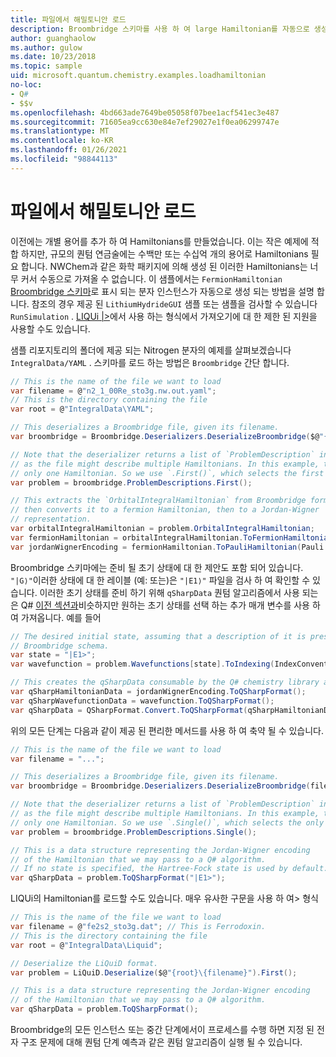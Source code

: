 ```yaml
---
title: 파일에서 해밀토니안 로드
description: Broombridge 스키마를 사용 하 여 large Hamiltonian를 자동으로 생성 하는 방법을 알아봅니다.
author: guanghaolow
ms.author: gulow
ms.date: 10/23/2018
ms.topic: sample
uid: microsoft.quantum.chemistry.examples.loadhamiltonian
no-loc:
- Q#
- $$v
ms.openlocfilehash: 4bd663ade7649be05058f07bee1acf541ec3e487
ms.sourcegitcommit: 71605ea9cc630e84e7ef29027e1f0ea06299747e
ms.translationtype: MT
ms.contentlocale: ko-KR
ms.lasthandoff: 01/26/2021
ms.locfileid: "98844113"
---
```

# <a name="loading-a-hamiltonian-from-file"></a>파일에서 해밀토니안 로드
이전에는 개별 용어를 추가 하 여 Hamiltonians를 만들었습니다. 이는 작은 예제에 적합 하지만, 규모의 퀀텀 연금술에는 수백만 또는 수십억 개의 용어로 Hamiltonians 필요 합니다. NWChem과 같은 화학 패키지에 의해 생성 된 이러한 Hamiltonians는 너무 커서 수동으로 가져올 수 없습니다. 이 샘플에서는 `FermionHamiltonian` [Broombridge 스키마](xref:microsoft.quantum.libraries.chemistry.schema.broombridge)로 표시 되는 분자 인스턴스가 자동으로 생성 되는 방법을 설명 합니다. 참조의 경우 제공 된 `LithiumHydrideGUI` 샘플 또는 샘플을 검사할 수 있습니다 `RunSimulation` . [LIQUi |>](https://www.microsoft.com/en-us/research/project/language-integrated-quantum-operations-liqui/)에서 사용 하는 형식에서 가져오기에 대 한 제한 된 지원을 사용할 수도 있습니다.

샘플 리포지토리의 폴더에 제공 되는 Nitrogen 분자의 예제를 살펴보겠습니다 `IntegralData/YAML` . 스키마를 로드 하는 방법은 `Broombridge` 간단 합니다.

```csharp
// This is the name of the file we want to load
var filename = @"n2_1_00Re_sto3g.nw.out.yaml";
// This is the directory containing the file
var root = @"IntegralData\YAML";

// This deserializes a Broombridge file, given its filename.
var broombridge = Broombridge.Deserializers.DeserializeBroombridge($@"{root}\{filename}");

// Note that the deserializer returns a list of `ProblemDescription` instances 
// as the file might describe multiple Hamiltonians. In this example, there is 
// only one Hamiltonian. So we use `.First()`, which selects the first element of the list.
var problem = broombridge.ProblemDescriptions.First();

// This extracts the `OrbitalIntegralHamiltonian` from Broombridge format,
// then converts it to a fermion Hamiltonian, then to a Jordan-Wigner
// representation.
var orbitalIntegralHamiltonian = problem.OrbitalIntegralHamiltonian;
var fermionHamiltonian = orbitalIntegralHamiltonian.ToFermionHamiltonian(IndexConvention.UpDown);
var jordanWignerEncoding = fermionHamiltonian.ToPauliHamiltonian(Pauli.QubitEncoding.JordanWigner);
```

Broombridge 스키마에는 준비 될 초기 상태에 대 한 제안도 포함 되어 있습니다. `"|G⟩"`이러한 상태에 대 한 레이블 (예: 또는)은 `"|E1⟩"` 파일을 검사 하 여 확인할 수 있습니다. 이러한 초기 상태를 준비 하기 위해 `qSharpData` 퀀텀 알고리즘에서 사용 되는은 Q# [이전 섹션과](xref:microsoft.quantum.chemistry.examples.energyestimate)비슷하지만 원하는 초기 상태를 선택 하는 추가 매개 변수를 사용 하 여 가져옵니다. 예를 들어
```csharp
// The desired initial state, assuming that a description of it is present in the
// Broombridge schema.
var state = "|E1>";
var wavefunction = problem.Wavefunctions[state].ToIndexing(IndexConvention.UpDown);

// This creates the qSharpData consumable by the Q# chemistry library algorithms.
var qSharpHamiltonianData = jordanWignerEncoding.ToQSharpFormat();
var qSharpWavefunctionData = wavefunction.ToQSharpFormat();
var qSharpData = QSharpFormat.Convert.ToQSharpFormat(qSharpHamiltonianData, qSharpWavefunctionData);
```

위의 모든 단계는 다음과 같이 제공 된 편리한 메서드를 사용 하 여 축약 될 수 있습니다.
```csharp
// This is the name of the file we want to load
var filename = "...";

// This deserializes a Broombridge file, given its filename.
var broombridge = Broombridge.Deserializers.DeserializeBroombridge(filename);

// Note that the deserializer returns a list of `ProblemDescription` instances 
// as the file might describe multiple Hamiltonians. In this example, there is 
// only one Hamiltonian. So we use `.Single()`, which selects the only element of the list.
var problem = broombridge.ProblemDescriptions.Single();

// This is a data structure representing the Jordan-Wigner encoding 
// of the Hamiltonian that we may pass to a Q# algorithm.
// If no state is specified, the Hartree-Fock state is used by default.
var qSharpData = problem.ToQSharpFormat("|E1>");
```

LIQUi의 Hamiltonian를 로드할 수도 있습니다. 매우 유사한 구문을 사용 하 여> 형식 

```csharp
// This is the name of the file we want to load
var filename = @"fe2s2_sto3g.dat"; // This is Ferrodoxin.
// This is the directory containing the file
var root = @"IntegralData\Liquid";

// Deserialize the LiQuiD format.
var problem = LiQuiD.Deserialize($@"{root}\{filename}").First();

// This is a data structure representing the Jordan-Wigner encoding 
// of the Hamiltonian that we may pass to a Q# algorithm.
var qSharpData = problem.ToQSharpFormat();
```

Broombridge의 모든 인스턴스 또는 중간 단계에서이 프로세스를 수행 하면 지정 된 전자 구조 문제에 대해 퀀텀 단계 예측과 같은 퀀텀 알고리즘이 실행 될 수 있습니다.
